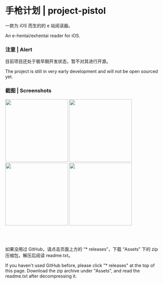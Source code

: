 # 手枪计划 | project-pistol
一款为 iOS 而生的的 e 站阅读器。

An e-hentai/exhentai reader for iOS.

### 注意 | Alert
目前项目还处于极早期开发状态，暂不对其进行开源。

The project is still in very early development and will not be open sourced yet.

### 截图 | Screenshots
<div>
  <img src="https://github.com/chenh96/project-pistol/blob/master/screenshots/home.jpg" width="200"/>
  <img src="https://github.com/chenh96/project-pistol/blob/master/screenshots/detail.jpg" width="200"/> 
  <img src="https://github.com/chenh96/project-pistol/blob/master/screenshots/read.jpg" width="200"/> 
  <img src="https://github.com/chenh96/project-pistol/blob/master/screenshots/download.jpg" width="200"/>
</div>

<br /><br />

如果没用过 GitHub，请点击页面上方的 “* releases”，下载 “Assets” 下的 zip 压缩包，解压后阅读 readme.txt。

If you haven't used GitHub before, please click "* releases" at the top of this page. Download the zip archive under "Assets", and read the readme.txt after decompressing it.
